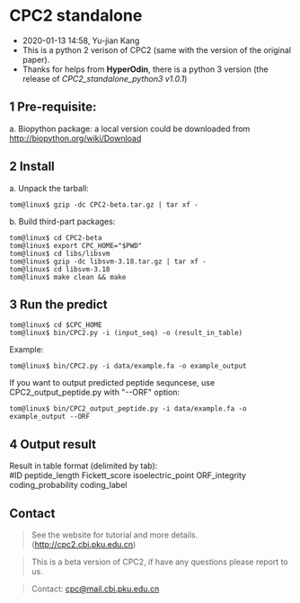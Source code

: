 CPC2 standalone
====

* 2020-01-13 14:58, Yu-jian Kang
* This is a python 2 verison of CPC2 (same with the version of the original paper).
* Thanks for helps from **HyperOdin**, there is a python 3 version (the release of *CPC2_standalone_python3 v1.0.1*)

1 Pre-requisite:
----
a. Biopython package: a local version could be downloaded from
http://biopython.org/wiki/Download

2 Install
----
a. Unpack the tarball:

	tom@linux$ gzip -dc CPC2-beta.tar.gz | tar xf -

b. Build third-part packages: 

	tom@linux$ cd CPC2-beta
	tom@linux$ export CPC_HOME="$PWD"
	tom@linux$ cd libs/libsvm
	tom@linux$ gzip -dc libsvm-3.18.tar.gz | tar xf -
	tom@linux$ cd libsvm-3.18
	tom@linux$ make clean && make

3 Run the predict
----
	tom@linux$ cd $CPC_HOME
	tom@linux$ bin/CPC2.py -i (input_seq) -o (result_in_table)
	
Example:
	
	tom@linux$ bin/CPC2.py -i data/example.fa -o example_output
	
If you want to output predicted peptide sequncese, use CPC2_output_peptide.py with "--ORF" option:

	tom@linux$ bin/CPC2_output_peptide.py -i data/example.fa -o example_output --ORF

4 Output result
----
Result in table format (delimited by tab):<br>
#ID	peptide_length	Fickett_score	isoelectric_point	ORF_integrity	coding_probability	coding_label

Contact
----
>See the website for tutorial and more details. (http://cpc2.cbi.pku.edu.cn)<br>

>This is a beta version of CPC2, if have any questions please report to us.<br>

>Contact: cpc@mail.cbi.pku.edu.cn
